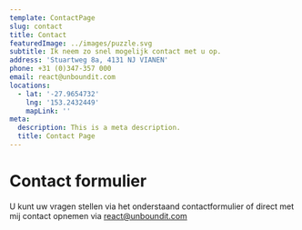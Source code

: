 ```yaml
---
template: ContactPage
slug: contact
title: Contact
featuredImage: ../images/puzzle.svg
subtitle: Ik neem zo snel mogelijk contact met u op.
address: 'Stuartweg 8a, 4131 NJ VIANEN'
phone: +31 (0)347-357 000
email: react@unboundit.com
locations:
  - lat: '-27.9654732'
    lng: '153.2432449'
    mapLink: ''
meta:
  description: This is a meta description.
  title: Contact Page
---
```


# Contact formulier

U kunt uw vragen stellen via het onderstaand contactformulier of direct met mij contact opnemen via react@unboundit.com
